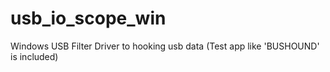 # usb_io_scope_win
Windows USB Filter Driver to hooking usb data (Test app like 'BUSHOUND' is included)
